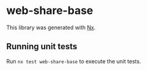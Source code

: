 # web-share-base

This library was generated with [Nx](https://nx.dev).

## Running unit tests

Run `nx test web-share-base` to execute the unit tests.
